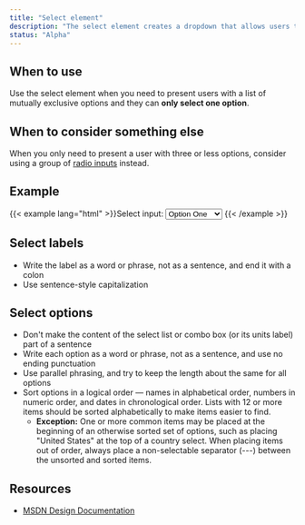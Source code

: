```yaml
---
title: "Select element"
description: "The select element creates a dropdown that allows users to choose one item from a list."
status: "Alpha"
---
```


## When to use
Use the select element when you need to present users with a list of mutually exclusive options and they can **only select one option**.

## When to consider something else
When you only need to present a user with three or less options, consider using a group of [radio inputs](radio-inputs.html) instead.

## Example

{{< example lang="html" >}}<label for="select-demo">Select input:</label>
    <select id="select-demo">
    <option value="">Option One</option>
    <option value="">Option Two</option>
    <option value="">Option Three</option>
    <option value="">Option Four</option>
</select>
{{< /example >}}

## Select labels
- Write the label as a word or phrase, not as a sentence, and end it with a colon
- Use sentence-style capitalization

## Select options
- Don't make the content of the select list or combo box (or its units label) part of a sentence
- Write each option as a word or phrase, not as a sentence, and use no ending punctuation
- Use parallel phrasing, and try to keep the length about the same for all options
- Sort options in a logical order — names in alphabetical order, numbers in numeric order, and dates in chronological order. Lists with 12 or more items should be sorted alphabetically to make items easier to find.
  - **Exception:** One or more common items may be placed at the beginning of an otherwise sorted set of options, such as placing "United States" at the top of a country select. When placing items out of order, always place a non-selectable separator (---) between the unsorted and sorted items.

## Resources
- [MSDN Design Documentation](https://msdn.microsoft.com/en-us/library/windows/desktop/dn742404.aspx)

